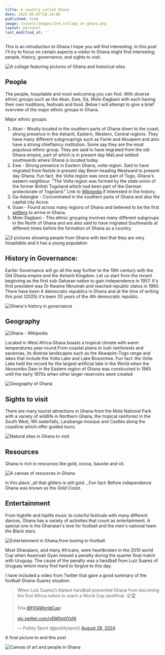 ```yaml
---
title: A country called Ghana
date: 2025-05-07T16:14:00
published: true
image: /assets/images/2nd_collage_on_ghana.png
layout: personal
last_modified_at: ''
---
```

This is an introduction to Ghana I hope you will find interesting. In this post I'll try to focus on certain aspects a visitor to Ghana might find interesting; people, history, governance, and sights to visit.

![A collage featuring pictures of Ghana and historical sites](/assets/images/2nd_collage_on_ghana.png "A collage featuring pictures of Ghana and historical sites")

## People

The people,  hospitable and most welcoming you can find. With diverse ethnic groups such as the Akan, Ewe, Ga, Mole-Dagbani with each having their own traditions, festivals and food. Below I will attempt to give a brief overview of the major ethnic groups in Ghana.

Major ethnic groups:

1. Akan - Mostly located in the southern parts of Ghana down to the coast;  strong presence in the Ashanti, Eastern, Western, Central regions. They have many different subgroupings such as Fante and Akuapem and also have a strong chieftaincy institution. Some say they are the most populous ethnic group. They are said to have migrated from the old Ghana empire, part of which is in present day Mali,and settled southwards where Ghana is located today.
2. Ewe - Strong presence in  Eastern Ghana; volta region. Said to have migrated from Notsie in present day Benin heading Westward to present day Ghana. Fun fact, the Volta region was once part of Togo, Ghana's eastern neighbour.  "The Volta region was formed by the state union of the former British Togoland which had been part of the German protectorate of Togoland." Link to [Wikipedia](https://en.wikipedia.org/wiki/Volta_Region) if interested in the history.
3. Ga-Adangbe - Concentrated in the southern parts of Ghana and also the capital city Accra.
4. Guan - Found across many regions of Ghana and believed to be the first [settlers](https://en.wikipedia.org/wiki/Guang_people) to arrive in Ghana.
5. Mole-Dagbani - This ethnic grouping involves many different subgroups in the North of Ghana and are also said to have migrated Southwards at different times before the formation of Ghana as a country.

![3 pictures showing people from Ghana with text that they are very hospitable and it has a young population](/assets/images/people_ghana.png "People from Ghana are very hospitable and it has a young population")

## History in Governance: 

Earlier Governance will go all the way further to the 19th century with the Old Ghana empire and the Ashanti Kingdom. Let us start from the recent beginning as the first sub-Saharan nation to gain independence in 1957. It's first president was Dr Kwame Nkrumah and reached republic status in 1960. There have been 4 democratic republics in Ghana and at the time of writing this post (2025) it's been 33 years of the 4th democratic republic.

![Ghana's history in governance](/assets/images/history_ghana.png "Ghana's history in governance")

## Geography

![Ghana - Wikipedia](/assets/images/250px-Ghana_%28orthographic_projection%29.svg.png "Ghana on a map, image credit wikipedia")

Located in West Africa Ghana boasts a tropical climate with warm temperatures year-round.From coastal plains to lush rainforests and savannas, its diverse landscapes such as the Akwapim-Togo range and lakes that include the Volta Lake and Lake Bosomtwe. Fun fact: the Volta Lake held the record for the largest artificial lake in the World when the Akosombo Dam in the Eastern region of Ghana was constructed in 1965 until the early 1970s when other larger reservoirs were created

![Geography of Ghana](/assets/images/geography_ghana.png "Geography of Ghana")

## Sights to visit

There are many tourist attractions in Ghana from the Mole National Park with a variety of wildlife in Northern Ghana, the tropical rainforest in the South West, Wli waterfalls, Larabanga mosque and Castles along the coastline which offer guided tours.

![Natural sites in Ghana to visit](/assets/images/natural_sites_ghana.png "Natural sites in Ghana to visit")

## Resources

Ghana is rich in resources like gold, cocoa, bauxite and oil.

![A  canvas of resources in Ghana](/assets/images/resources_ghana.png "A  canvas of resources in Ghana")

In this place _all that glitters is still gold.&#32;_Fun fact: Before independence Ghana was known as the _Gold Coast._

## Entertainment

From highlife and hiplife music to colorful festivals with many different dances, Ghana has a variety of activities that count as entertainment. A special one is the Ghanaian's love for football and the men's national team the Black stars. 

![Entertainment in Ghana,from boxing to football](/assets/images/entertainment_ghana.png "Entertainment in Ghana,from boxing to football")

Most Ghanaians, and many Africans, were heartbroken in the 2010 world Cup when Asamoah Gyan missed a penalty during the quarter final match with Uruguay. The cause of the penalty was a handball from Luiz Suarez of Uruguay whom many find hard to forgive to this day.

I have included a video from Twitter that gave a good summary of the football Ghana-Suarez situation.

<blockquote class="twitter-tweet" data-media-max-width="560"><p lang="en" dir="ltr">When Luis Suarez’s blatant handball prevented Ghana from becoming the first Africa nation to reach a World Cup semifinal. 😲🏆<br><br>(Via <a href="https://twitter.com/FIFAWorldCup?ref_src=twsrc%5Etfw">@FIFAWorldCup</a>)<br><br> <a href="https://t.co/vEM0m0YsfA">pic.twitter.com/vEM0m0YsfA</a></p>&mdash; Pubity Sport (@pubitysport) <a href="https://twitter.com/pubitysport/status/1828885097711579293?ref_src=twsrc%5Etfw">August 28, 2024</a></blockquote> <script async src="https://platform.twitter.com/widgets.js" charset="utf-8"></script>

A final picture to end this post

![Canvas of art and people in Ghana](/assets/images/collage_on_ghana.png "Canvas of art and people in Ghana")
